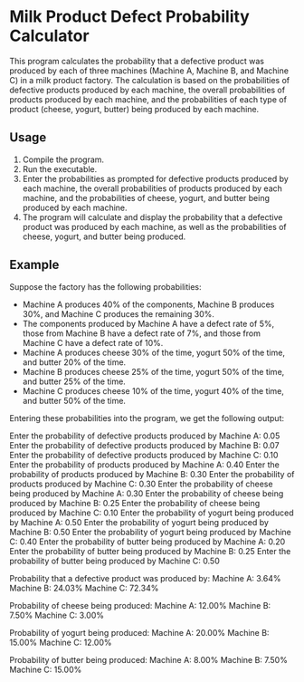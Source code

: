# Milk Product Defect Probability Calculator

This program calculates the probability that a defective product was produced by each of three machines (Machine A, Machine B, and Machine C) in a milk product factory. The calculation is based on the probabilities of defective products produced by each machine, the overall probabilities of products produced by each machine, and the probabilities of each type of product (cheese, yogurt, butter) being produced by each machine.

## Usage
1. Compile the program.
2. Run the executable.
3. Enter the probabilities as prompted for defective products produced by each machine, the overall probabilities of products produced by each machine, and the probabilities of cheese, yogurt, and butter being produced by each machine.
4. The program will calculate and display the probability that a defective product was produced by each machine, as well as the probabilities of cheese, yogurt, and butter being produced.

## Example

Suppose the factory has the following probabilities:
- Machine A produces 40% of the components, Machine B produces 30%, and Machine C produces the remaining 30%.
- The components produced by Machine A have a defect rate of 5%, those from Machine B have a defect rate of 7%, and those from Machine C have a defect rate of 10%.
- Machine A produces cheese 30% of the time, yogurt 50% of the time, and butter 20% of the time.
- Machine B produces cheese 25% of the time, yogurt 50% of the time, and butter 25% of the time.
- Machine C produces cheese 10% of the time, yogurt 40% of the time, and butter 50% of the time.

Entering these probabilities into the program, we get the following output:

Enter the probability of defective products produced by Machine A: 0.05
Enter the probability of defective products produced by Machine B: 0.07
Enter the probability of defective products produced by Machine C: 0.10
Enter the probability of products produced by Machine A: 0.40
Enter the probability of products produced by Machine B: 0.30
Enter the probability of products produced by Machine C: 0.30
Enter the probability of cheese being produced by Machine A: 0.30
Enter the probability of cheese being produced by Machine B: 0.25
Enter the probability of cheese being produced by Machine C: 0.10
Enter the probability of yogurt being produced by Machine A: 0.50
Enter the probability of yogurt being produced by Machine B: 0.50
Enter the probability of yogurt being produced by Machine C: 0.40
Enter the probability of butter being produced by Machine A: 0.20
Enter the probability of butter being produced by Machine B: 0.25
Enter the probability of butter being produced by Machine C: 0.50

Probability that a defective product was produced by:
Machine A: 3.64%
Machine B: 24.03%
Machine C: 72.34%

Probability of cheese being produced: 
Machine A: 12.00%
Machine B: 7.50%
Machine C: 3.00%

Probability of yogurt being produced: 
Machine A: 20.00%
Machine B: 15.00%
Machine C: 12.00%

Probability of butter being produced: 
Machine A: 8.00%
Machine B: 7.50%
Machine C: 15.00%
